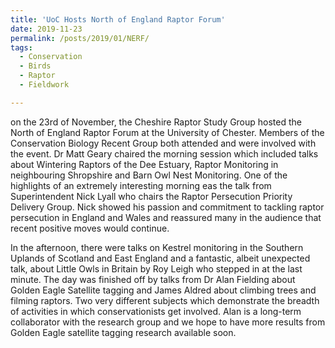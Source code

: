 ```yaml
---
title: 'UoC Hosts North of England Raptor Forum'
date: 2019-11-23
permalink: /posts/2019/01/NERF/
tags:
  - Conservation
  - Birds
  - Raptor
  - Fieldwork

---
```


on the 23rd of November, the Cheshire Raptor Study Group hosted the North of England Raptor Forum at the University of Chester. Members of the Conservation Biology Recent Group both attended and were involved with the event. Dr Matt Geary chaired the morning session which included talks about Wintering Raptors of the Dee Estuary, Raptor Monitoring in neighbouring Shropshire and Barn Owl Nest Monitoring. One of the highlights of an extremely interesting morning eas the talk from Superintendent Nick Lyall who chairs the Raptor Persecution Priority Delivery Group. Nick showed his passion and commitment to tackling raptor persecution in England and Wales and reassured many in the audience that recent positive moves would continue. 

In the afternoon, there were talks on Kestrel monitoring in the Southern Uplands of Scotland and East England and a fantastic, albeit unexpected talk, about Little Owls in Britain by Roy Leigh who stepped in at the last minute. The day was finished off by talks from Dr Alan Fielding about Golden Eagle Satellite tagging and James Aldred about climbing trees and filming raptors. Two very different subjects which demonstrate the breadth of activities in which conservationists get involved. Alan is a long-term collaborator with the research group and we hope to have more results from Golden Eagle satellite tagging research available soon.